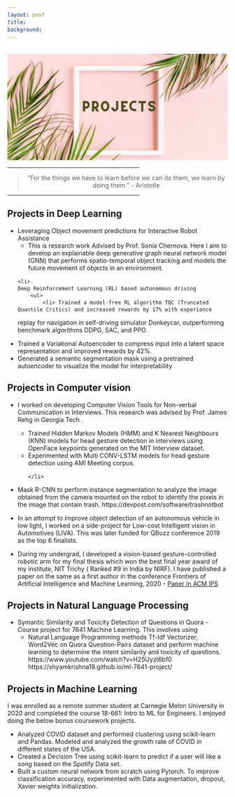 ```yaml
---
layout: post
title: 
background:
---
```



<br>

<img src= "/assets/img/projects.png" class="img-fluid"/>


<hr width="60%">
<blockquote style="text-align: center;">
    <p> “For the things we have to learn before we can do them, we learn by doing them.” - Aristotle</p>
</blockquote>
<hr width="60%">

<h2> Projects in Deep Learning</h2>
<ul>
	<li>
	Leveraging Object movement predictions for Interactive Robot Assistance 		
		<ul>
			<li> This is research work Advised by Prof. Sonia Chernova. Here I  aim to develop an explainable deep generative graph neural network model
(GNN) that performs spatio-temporal object tracking and models the future movement of objects in an environment.</li>
		</ul>
	</li>


	<li>
	Deep Reinforcement Learning (RL) based autonomous driving  		
		<ul>
			<li> Trained a model-free RL algorithm TQC (Truncated Quantile Critics) and increased rewards by 17% with experience
replay for navigation in self-driving simulator Donkeycar, outperforming benchmark algorithms DDPG, SAC, and PPO.
			</li>
			<li> Trained a Variational Autoencoder to compress input into a latent space representation and improved rewards by 42%.
			</li>
			<li> Generated a semantic segmentation mask using a pretrained autoencoder to visualize the model for interpretability</li>
		</ul>
	</li>
</ul>
	
<h2> Projects in Computer vision </h2>
<ul>

<li>
<p>
I worked on developing Computer Vision Tools for Non-verbal Communication in Interviews. This research was advised by Prof. James Rehg in Georgia Tech .
<ul>
<li> Trained Hidden Markov Models (HMM) and K Nearest Neighbours (KNN)
models for head gesture detection in interviews using OpenFace keypoints generated on the MIT Interview dataset.
</li>
<li>  Experimented with Multi CONV-LSTM models for head gesture detection using AMI Meeting corpus.

	</li>
</ul>

</p>
</li>


<li>
<p>
 Mask R-CNN to perform instance segmentation to analyze the image obtained from the camera mounted on the robot to identify the pixels in the image that contain trash.
 https://devpost.com/software/trashnotbot
</p>
</li>

<li>
<p>
In an attempt to improve object detection of an autonomous vehicle in low light, I worked on a side-project for Low-cost Intelligent vision in Automotives (LIVA). This was later funded for QBuzz conference 2019 as the top 6 finalists.<br> 
</p>
</li>

<li>
<p>
During my undergrad, I developed a vision-based gesture-controlled robotic arm for my final thesis which won the best final year award of my institute, NIT Trichy ( Ranked #9 in India by NIRF). I have published a paper on the same as a first author in the conference Frontiers of Artificial Intelligence and Machine Learning, 2020 - <a href="https://dl.acm.org/doi/10.1145/3459104.3459142">Paper in ACM IPS</a>

<br>
</p>
</li>




</ul>


<h2> Projects in Natural Language Processing</h2>
<ul>
	<li>
		Symantic Similarity and Toxicity Detection of Questions in Quora - Course project for 7641 Machine Learning. This involves using 
		<ul>
			<li>
		Natural Language Programming methods Tf-Idf Vectorizer, Word2Vec on Quora Question-Pairs dataset and perform machine learning to determine the intent similarity and toxicity of questions. </li>
			<!--<li> Experimenting with state-of-the-art models LSTM, BERT, GRU . </li> -->
			https://www.youtube.com/watch?v=H25UyzI6bf0
			https://shyamkrishna19.github.io/ml-7641-project/
		</ul>
	</li>


</ul>



<h2> Projects in Machine Learning </h2>

<p> I was enrolled as a remote summer student at Carnegie Melon University in 2020 and completed the course 18-661: Intro to ML for Engineers.
I enjoyed doing the below bonus coursework projects. 

<ul>

<li> Analyzed COVID dataset and performed clustering using scikit-learn and Pandas.
Modeled and analyzed the growth rate of COVID in different states of the USA. </li> 


<li>Created a Decision Tree using scikit-learn to predict if a user will like a song based on the Spotify Data set. </li> 

<li>  Built a custom neural network from scratch using Pytorch. To improve classification accuracy, experimented with Data augmentation, dropout, Xavier weights initialization. </li> 

</ul>
</p>

<!---
<ul>
  {% for post in site.posts %}
  	{% if post.categories contains 'project' %}
	    <li>
	      <h2><a href="{{ post.url }}">{{ post.title }}</a></h2>
	      {{ post.excerpt }}
	    </li>
	{% endif %}   
  {% endfor %}
</ul>

-->
